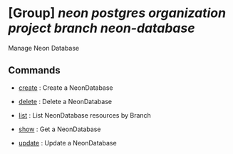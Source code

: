 # [Group] _neon postgres organization project branch neon-database_

Manage Neon Database

## Commands

- [create](/Commands/neon/postgres/organization/project/branch/neon-database/_create.md)
: Create a NeonDatabase

- [delete](/Commands/neon/postgres/organization/project/branch/neon-database/_delete.md)
: Delete a NeonDatabase

- [list](/Commands/neon/postgres/organization/project/branch/neon-database/_list.md)
: List NeonDatabase resources by Branch

- [show](/Commands/neon/postgres/organization/project/branch/neon-database/_show.md)
: Get a NeonDatabase

- [update](/Commands/neon/postgres/organization/project/branch/neon-database/_update.md)
: Update a NeonDatabase
